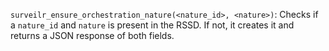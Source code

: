 `surveilr_ensure_orchestration_nature(<nature_id>, <nature>)`: Checks if a `nature_id` and `nature` is present in the RSSD. If not, it creates it and returns a JSON response of both fields.